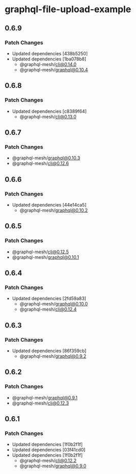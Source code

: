 # graphql-file-upload-example

## 0.6.9

### Patch Changes

- Updated dependencies [438b5250]
- Updated dependencies [1ba078b8]
  - @graphql-mesh/cli@0.14.0
  - @graphql-mesh/graphql@0.10.4

## 0.6.8

### Patch Changes

- Updated dependencies [c8389f64]
  - @graphql-mesh/cli@0.13.0

## 0.6.7

### Patch Changes

- @graphql-mesh/graphql@0.10.3
- @graphql-mesh/cli@0.12.6

## 0.6.6

### Patch Changes

- Updated dependencies [44e14ca5]
  - @graphql-mesh/graphql@0.10.2

## 0.6.5

### Patch Changes

- @graphql-mesh/cli@0.12.5
- @graphql-mesh/graphql@0.10.1

## 0.6.4

### Patch Changes

- Updated dependencies [2fd59a83]
  - @graphql-mesh/graphql@0.10.0
  - @graphql-mesh/cli@0.12.4

## 0.6.3

### Patch Changes

- Updated dependencies [86f359cb]
  - @graphql-mesh/graphql@0.9.2

## 0.6.2

### Patch Changes

- @graphql-mesh/graphql@0.9.1
- @graphql-mesh/cli@0.12.3

## 0.6.1

### Patch Changes

- Updated dependencies [1f0b2f1f]
- Updated dependencies [03f41cd0]
- Updated dependencies [1f0b2f1f]
  - @graphql-mesh/cli@0.12.2
  - @graphql-mesh/graphql@0.9.0
